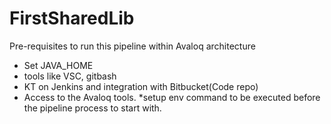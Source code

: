 # FirstSharedLib

Pre-requisites to run this pipeline within Avaloq architecture
* Set JAVA_HOME
* tools like VSC, gitbash
* KT on Jenkins and integration with Bitbucket(Code repo)
* Access to the Avaloq tools.
*setup env command to be executed before the pipeline process to start with.
